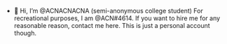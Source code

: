 - 👋 Hi, I’m @ACNACNACNA (semi-anonymous college student)
For recreational purposes, I am @ACN#4614.
If you want to hire me for any reasonable reason, contact me here. This is just a personal account though.

<!---
ACNACNACNA/ACNACNACNA is a ✨ special ✨ repository because its `README.md` (this file) appears on your GitHub profile.
You can click the Preview link to take a look at your changes.
--->
